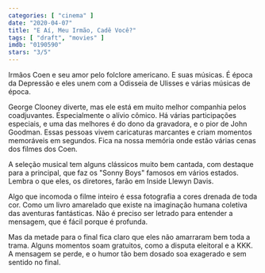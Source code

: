 ```yaml
---
categories: [ "cinema" ]
date: "2020-04-07"
title: "E Aí, Meu Irmão, Cadê Você?"
tags: [ "draft", "movies" ]
imdb: "0190590"
stars: "3/5"
---
```

Irmãos Coen e seu amor pelo folclore americano. E suas músicas. É época da Depressão e eles unem com a Odisseia de Ulisses e várias músicas de época.

George Clooney diverte, mas ele está em muito melhor companhia pelos coadjuvantes. Especialmente o alívio cômico. Há várias participações especiais, e uma das melhores é do dono da gravadora, e o pior de John Goodman. Essas pessoas vivem caricaturas marcantes e criam momentos memoráveis em segundos. Fica na nossa memória onde estão várias cenas dos filmes dos Coen.

A seleção musical tem alguns clássicos muito bem cantada, com destaque para a principal, que faz os "Sonny Boys" famosos em vários estados. Lembra o que eles, os diretores, farão em Inside Llewyn Davis.

Algo que incomoda o filme inteiro é essa fotografia a cores drenada de toda cor. Como um livro amarelado que existe na imaginação humana coletiva das aventuras fantásticas. Não é preciso ser letrado para entender a mensagem, que é fácil porque é profunda.

Mas da metade para o final fica claro que eles não amarraram bem toda a trama. Alguns momentos soam gratuitos, como a disputa eleitoral e a KKK. A mensagem se perde, e o humor tão bem dosado soa exagerado e sem sentido no final.

